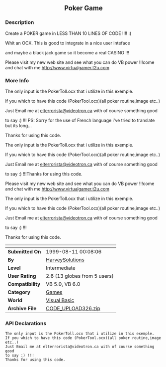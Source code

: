 ﻿<div align="center">

## Poker Game


</div>

### Description

Create a POKER game in LESS THAN 10 LINES OF CODE !!!! :)

Whit an OCX. This is good to integrate in a nice user inteface

and maybe a black jack game so it become a real CASINO !!!

Please visit my new web site and see what you can do VB power !!!come and chat with me http://www.virtualgamer.t2u.com
 
### More Info
 
The only input is the PokerToll.ocx that i utilize in this exemple.

If you which to have this code (PokerTool.ocx)(all poker routine,image etc..)

Just Email me at elterrorista@videotron.ca with of course something good

to say :) !!! PS: Sorry for the use of French language i've tried to translate but its long...

Thanks for using this code.

The only input is the PokerToll.ocx that i utilize in this exemple.

If you which to have this code (PokerTool.ocx)(all poker routine,image etc..)

Just Email me at elterrorista@videotron.ca with of course something good

to say :) !!!Thanks for using this code.

Please visit my new web site and see what you can do VB power !!!come and chat with me http://www.virtualgamer.t2u.com

The only input is the PokerToll.ocx that i utilize in this exemple.

If you which to have this code (PokerTool.ocx)(all poker routine,image etc..)

Just Email me at elterrorista@videotron.ca with of course something good

to say :) !!!

Thanks for using this code.


<span>             |<span>
---                |---
**Submitted On**   |1999-08-11 00:08:06
**By**             |[HarveySolutions](https://github.com/Planet-Source-Code/PSCIndex/blob/master/ByAuthor/harveysolutions.md)
**Level**          |Intermediate
**User Rating**    |2.6 (13 globes from 5 users)
**Compatibility**  |VB 5\.0, VB 6\.0
**Category**       |[Games](https://github.com/Planet-Source-Code/PSCIndex/blob/master/ByCategory/games__1-38.md)
**World**          |[Visual Basic](https://github.com/Planet-Source-Code/PSCIndex/blob/master/ByWorld/visual-basic.md)
**Archive File**   |[CODE\_UPLOAD326\.zip](https://github.com/Planet-Source-Code/harveysolutions-poker-game__1-2911/archive/master.zip)

### API Declarations

```
The only input is the PokerToll.ocx that i utilize in this exemple.
If you which to have this code (PokerTool.ocx)(all poker routine,image etc..)
Just Email me at elterrorista@videotron.ca with of course something good
to say :) !!!
Thanks for using this code.
```





